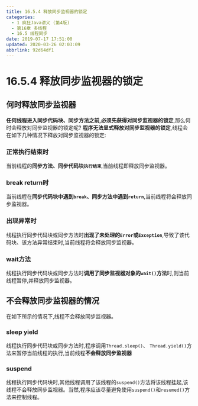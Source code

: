 ```yaml
---
title: 16.5.4 释放同步监视器的锁定
categories: 
  - 1 疯狂Java讲义 (第4版)
  - 第16章 多线程
  - 16.5 线程同步
date: 2019-07-17 17:51:00
updated: 2020-03-26 02:03:09
abbrlink: 92d64df1
---
```

# 16.5.4 释放同步监视器的锁定
## 何时释放同步监视器
**任何线程进入同步代码块、同步方法之前,必须先获得对同步监视器的锁定**,那么何时会释放对同步监视器的锁定呢?
**程序无法显式释放对同步监视器的锁定**,线程会在如下几种情况下释放对同步监视器的锁定:
### 正常执行结束时
当前线程的**同步方法、同步代码块`执行结束`**,当前线程即释放同步监视器。
### break return时
当前线程在**同步代码块中遇到`break`、同步方法中遇到`return`**,当前线程将会释放同步监视器。
### 出现异常时
线程执行同步代码块或同步方法时**出现了未处理的`Error`或`Exception`**,导致了该代码块、该方法异常结束时,当前线程将会释放同步监视器。
### wait方法
线程执行同步代码块或同步方法时**调用了同步监视器对象的`wait()`方法**时,则当前线程暂停,并释放同步监视器。

## 不会释放同步监视器的情况
在如下所示的情况下,线程不会释放同步监视器。
### sleep yield
线程执行同步代码块或同步方法时,程序调用`Thread.sleep()`、 `Thread.yield()`方法来暂停当前线程的执行,当前线程**不会释放同步监视器**
### suspend
线程执行同步代码块时,其他线程调用了该线程的`suspend()`方法将该线程挂起,该线程不会释放同步监视器。当然,程序应该尽量避免使用`suspend()`和`resumed()`方法来控制线程。
<!--SSTStop-->

